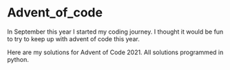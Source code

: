 # Advent_of_code

In September this year I started my coding journey. I thought it would be fun to try to keep up with advent of code this year. 

Here are my solutions for Advent of Code 2021. All solutions programmed in python.
